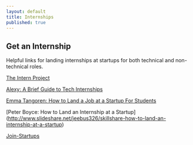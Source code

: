 ```yaml
---
layout: default
title: Internships
published: true
---
```


## Get an Internship 
 
Helpful links for landing internships at startups for both technical and non-technical roles.  
 
[The Intern Project ](http://internproject.io/)
 
[Alexy: A Brief Guide to Tech Internships](http://alexeymk.com/a-brief-guide-to-tech-internships/)
 
[Emma Tangoren: How to Land a Job at a Startup For Students](http://www.slideshare.net/emmatangerine/how-to-land-a-job-at-a-startup-for-students)

[Peter Boyce: How to Land an Internship at a Startup] (http://www.slideshare.net/jeebus326/skillshare-how-to-land-an-internship-at-a-startup) 

[Join-Startups](http://join-startups.com/)